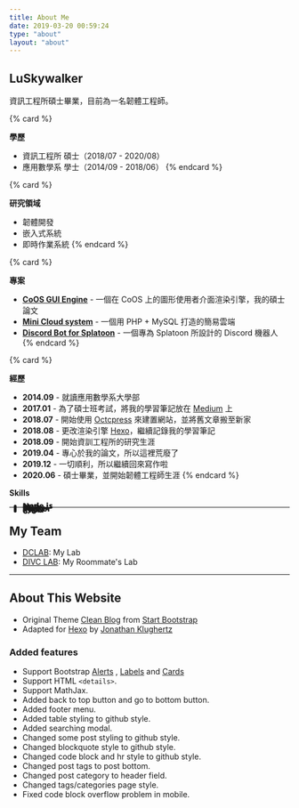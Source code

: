 ```yaml
---
title: About Me
date: 2019-03-20 00:59:24
type: "about"
layout: "about"
---
```

## LuSkywalker
資訊工程所碩士畢業，目前為一名韌體工程師。

{% card %}
<!-- header -->
**學歷**
<!-- endheader -->
- 資訊工程所 碩士（2018/07 - 2020/08）
- 應用數學系 學士（2014/09 - 2018/06）
{% endcard %}

{% card %}
<!-- header -->
**研究領域**
<!-- endheader -->
- 韌體開發
- 嵌入式系統
- 即時作業系統
{% endcard %}

<style>
    .progress-box span {
        font-family: 'Open Sans', 'Helvetica Neue', Helvetica, Arial, sans-serif;
        font-weight: 800;
    }
    .progress-box .progress {
        margin-left: 5rem;
        margin-top: -1.3rem;
    }
</style>

{% card %}
<!-- header -->
**專案**
<!-- endheader -->
- [**CoOS GUI Engine**](https://github.com/luswdev/CoOS-GUI-Engine) - 一個在 CoOS 上的圖形使用者介面渲染引擎，我的碩士論文
- [**Mini Cloud system**](https://github.com/luswdev/mini-cloud-system) - 一個用 PHP + MySQL 打造的簡易雲端
- [**Discord Bot for Splatoon**](https://github.com/luswdev/splatoon-bot) - 一個專為 Splatoon 所設計的 Discord 機器人
{% endcard %}

{% card %}
<!-- header -->
**經歷**
<!-- endheader -->
- **2014.09** - 就讀應用數學系大學部
- **2017.01** - 為了碩士班考試，將我的學習筆記放在 [Medium](https://medium.com/) 上
- **2018.07** - 開始使用 [Octcpress](http://octopress.org/) 來建置網站，並將舊文章搬至新家
- **2018.08** - 更改渲染引擎 [Hexo](https://hexo.io/)，繼續記錄我的學習筆記
- **2018.09** - 開始資訓工程所的研究生涯
- **2019.04** - 專心於我的論文，所以這裡荒廢了
- **2019.12** - 一切順利，所以繼續回來寫作啦
- **2020.06** - 碩士畢業，並開始韌體工程師生涯
{% endcard %}

<div class="card bg-default  my-3">
    <div class="card-header">
        <strong>Skills</strong>
    </div>
    <ul class="list-group list-group-flush">
        <li class="progress-box list-group-item">
            <span>C/C++</span>
            <div class="progress">
                <div class="progress-bar bg-success" role="progressbar" style="width: 89%" aria-valuenow="89" aria-valuemin="0" aria-valuemax="100"></div>
            </div>
        </li>
        <li class="progress-box">
            <span>RTOS</span>
            <div class="progress">
                <div class="progress-bar" role="progressbar" style="width: 74%" aria-valuenow="74" aria-valuemin="0" aria-valuemax="100"></div>
            </div>
        </li>
        <li class="progress-box">
            <span>Docker</span>
            <div class="progress">
                <div class="progress-bar bg-danger" role="progressbar" style="width: 42%" aria-valuenow="42" aria-valuemin="0" aria-valuemax="100"></div>
            </div>
        </li>
        <li class="progress-box">
            <span>Linux</span>
            <div class="progress">
                <div class="progress-bar bg-success" role="progressbar" style="width: 92%" aria-valuenow="92" aria-valuemin="0" aria-valuemax="100"></div>
            </div>
        </li>
        <li class="progress-box">
            <span>PHP</span>
            <div class="progress">
                <div class="progress-bar bg-warning" role="progressbar" style="width: 65%" aria-valuenow="65" aria-valuemin="0" aria-valuemax="100"></div>
            </div>
        </li>
        <li class="progress-box">
            <span>Node.js</span>
            <div class="progress">
                <div class="progress-bar bg-warning" role="progressbar" style="width: 52%" aria-valuenow="52" aria-valuemin="0" aria-valuemax="100"></div>
            </div>
        </li>
    </ul>
</div>

---

## My Team
- [DCLAB](https://hackmd.io/@dclab/home): My Lab
- [DIVC LAB](https://divc.csie.ndhu.edu.tw): My Roommate's Lab

---

## About This Website
- Original Theme [Clean Blog](http://startbootstrap.com/template-overviews/clean-blog/) from [Start Bootstrap](http://startbootstrap.com/)
- Adapted for [Hexo](https://hexo.io/) by [Jonathan Klughertz](http://www.codeblocq.com/) 

### Added features
- Support Bootstrap [Alerts](https://getbootstrap.com/docs/3.3/components/#alerts) , [Labels](https://getbootstrap.com/docs/3.3/components/#labels) and [Cards](https://getbootstrap.com/docs/4.4/components/card/#about)
- Support HTML `<details>`.
- Support MathJax.
- Added back to top button and go to bottom button.
- Added footer menu.
- Added table styling to github style.
- Added searching modal.
- Changed some post styling to github style.
- Changed blockquote style to github style.
- Changed code block and hr style to github style.
- Changed post tags to post bottom.
- Changed post category to header field.
- Changed tags/categories page style.
- Fixed code block overflow problem in mobile.
